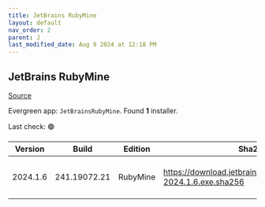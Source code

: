 ```yaml
---
title: JetBrains RubyMine
layout: default
nav_order: 2
parent: J
last_modified_date: Aug 9 2024 at 12:18 PM
---
```


## JetBrains RubyMine

[Source](https://www.jetbrains.com/rubymine)

Evergreen app: `JetBrainsRubyMine`. Found **1** installer.

Last check: 🟢

| Version  | Build        | Edition  | Sha256                                                           | Date     | Size      | Type | URI                                                                                                                    |
| -------- | ------------ | -------- | ---------------------------------------------------------------- | -------- | --------- | ---- | ---------------------------------------------------------------------------------------------------------------------- |
| 2024.1.6 | 241.19072.21 | RubyMine | https://download.jetbrains.com/ruby/RubyMine-2024.1.6.exe.sha256 | 9/8/2024 | 623911376 | exe  | [https://download.jetbrains.com/ruby/RubyMine-2024.1.6.exe](https://download.jetbrains.com/ruby/RubyMine-2024.1.6.exe) |
